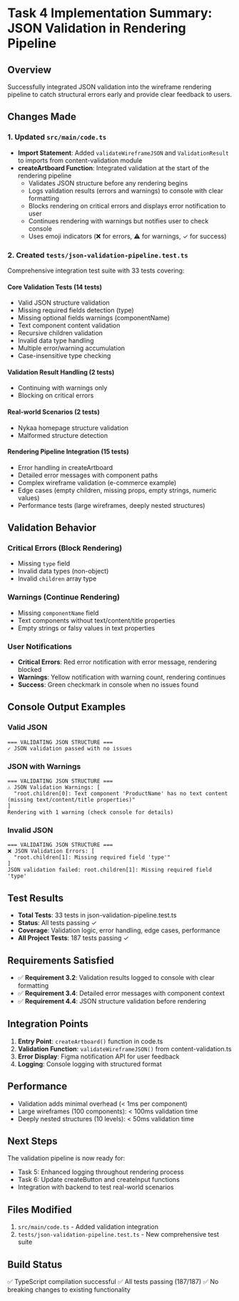 # Task 4 Implementation Summary: JSON Validation in Rendering Pipeline

## Overview
Successfully integrated JSON validation into the wireframe rendering pipeline to catch structural errors early and provide clear feedback to users.

## Changes Made

### 1. Updated `src/main/code.ts`
- **Import Statement**: Added `validateWireframeJSON` and `ValidationResult` to imports from content-validation module
- **createArtboard Function**: Integrated validation at the start of the rendering pipeline
  - Validates JSON structure before any rendering begins
  - Logs validation results (errors and warnings) to console with clear formatting
  - Blocks rendering on critical errors and displays error notification to user
  - Continues rendering with warnings but notifies user to check console
  - Uses emoji indicators (❌ for errors, ⚠️ for warnings, ✓ for success)

### 2. Created `tests/json-validation-pipeline.test.ts`
Comprehensive integration test suite with 33 tests covering:

#### Core Validation Tests (14 tests)
- Valid JSON structure validation
- Missing required fields detection (type)
- Missing optional fields warnings (componentName)
- Text component content validation
- Recursive children validation
- Invalid data type handling
- Multiple error/warning accumulation
- Case-insensitive type checking

#### Validation Result Handling (2 tests)
- Continuing with warnings only
- Blocking on critical errors

#### Real-world Scenarios (2 tests)
- Nykaa homepage structure validation
- Malformed structure detection

#### Rendering Pipeline Integration (15 tests)
- Error handling in createArtboard
- Detailed error messages with component paths
- Complex wireframe validation (e-commerce example)
- Edge cases (empty children, missing props, empty strings, numeric values)
- Performance tests (large wireframes, deeply nested structures)

## Validation Behavior

### Critical Errors (Block Rendering)
- Missing `type` field
- Invalid data types (non-object)
- Invalid `children` array type

### Warnings (Continue Rendering)
- Missing `componentName` field
- Text components without text/content/title properties
- Empty strings or falsy values in text properties

### User Notifications
- **Critical Errors**: Red error notification with error message, rendering blocked
- **Warnings**: Yellow notification with warning count, rendering continues
- **Success**: Green checkmark in console when no issues found

## Console Output Examples

### Valid JSON
```
=== VALIDATING JSON STRUCTURE ===
✓ JSON validation passed with no issues
```

### JSON with Warnings
```
=== VALIDATING JSON STRUCTURE ===
⚠️ JSON Validation Warnings: [
  "root.children[0]: Text component 'ProductName' has no text content (missing text/content/title properties)"
]
Rendering with 1 warning (check console for details)
```

### Invalid JSON
```
=== VALIDATING JSON STRUCTURE ===
❌ JSON Validation Errors: [
  "root.children[1]: Missing required field 'type'"
]
JSON validation failed: root.children[1]: Missing required field 'type'
```

## Test Results
- **Total Tests**: 33 tests in json-validation-pipeline.test.ts
- **Status**: All tests passing ✓
- **Coverage**: Validation logic, error handling, edge cases, performance
- **All Project Tests**: 187 tests passing ✓

## Requirements Satisfied
- ✅ **Requirement 3.2**: Validation results logged to console with clear formatting
- ✅ **Requirement 3.4**: Detailed error messages with component context
- ✅ **Requirement 4.4**: JSON structure validation before rendering

## Integration Points
1. **Entry Point**: `createArtboard()` function in code.ts
2. **Validation Function**: `validateWireframeJSON()` from content-validation.ts
3. **Error Display**: Figma notification API for user feedback
4. **Logging**: Console logging with structured format

## Performance
- Validation adds minimal overhead (< 1ms per component)
- Large wireframes (100 components): < 100ms validation time
- Deeply nested structures (10 levels): < 50ms validation time

## Next Steps
The validation pipeline is now ready for:
- Task 5: Enhanced logging throughout rendering process
- Task 6: Update createButton and createInput functions
- Integration with backend to test real-world scenarios

## Files Modified
1. `src/main/code.ts` - Added validation integration
2. `tests/json-validation-pipeline.test.ts` - New comprehensive test suite

## Build Status
✅ TypeScript compilation successful
✅ All tests passing (187/187)
✅ No breaking changes to existing functionality
